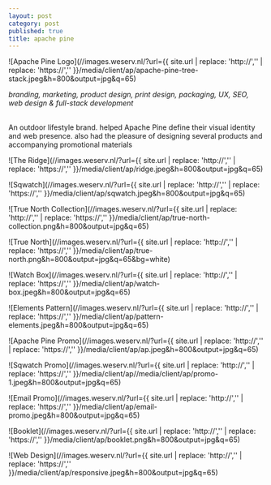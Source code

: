 ```yaml
---
layout: post
category: post
published: true
title: apache pine
---
```

![Apache Pine Logo](//images.weserv.nl/?url={{ site.url | replace: 'http://','' | replace: 'https://','' }}/media/client/ap/apache-pine-tree-stack.jpeg&h=800&output=jpg&q=65)
<!--more-->
<span class='date fr'>*branding, marketing, product design, print design, packaging, UX, SEO, web design & full-stack development*</span><br><br>
  
  
  
An outdoor lifestyle brand. helped Apache Pine define their visual identity and web presence. also had the pleasure of designing several products and accompanying promotional materials  
  
  
![The Ridge](//images.weserv.nl/?url={{ site.url | replace: 'http://','' | replace: 'https://','' }}/media/client/ap/ridge.jpeg&h=800&output=jpg&q=65)  
  
![Sqwatch](//images.weserv.nl/?url={{ site.url | replace: 'http://','' | replace: 'https://','' }}/media/client/ap/sqwatch.jpeg&h=800&output=jpg&q=65)  
  
![True North Collection](//images.weserv.nl/?url={{ site.url | replace: 'http://','' | replace: 'https://','' }}/media/client/ap/true-north-collection.png&h=800&output=jpg&q=65)  
  
![True North](//images.weserv.nl/?url={{ site.url | replace: 'http://','' | replace: 'https://','' }}/media/client/ap/true-north.png&h=800&output=jpg&q=65&bg=white)  
  
![Watch Box](//images.weserv.nl/?url={{ site.url | replace: 'http://','' | replace: 'https://','' }}/media/client/ap/watch-box.jpeg&h=800&output=jpg&q=65)  
  
![Elements Pattern](//images.weserv.nl/?url={{ site.url | replace: 'http://','' | replace: 'https://','' }}/media/client/ap/pattern-elements.jpeg&h=800&output=jpg&q=65) 
  
![Apache Pine Promo](//images.weserv.nl/?url={{ site.url | replace: 'http://','' | replace: 'https://','' }}/media/client/ap/ap.jpeg&h=800&output=jpg&q=65)  
  
![Sqwatch Promo](//images.weserv.nl/?url={{ site.url | replace: 'http://','' | replace: 'https://','' }}/media/client/ap//media/client/ap/promo-1.jpeg&h=800&output=jpg&q=65)  
  
![Email Promo](//images.weserv.nl/?url={{ site.url | replace: 'http://','' | replace: 'https://','' }}/media/client/ap/email-promo.jpeg&h=800&output=jpg&q=65)  
  
![Booklet](//images.weserv.nl/?url={{ site.url | replace: 'http://','' | replace: 'https://','' }}/media/client/ap/booklet.png&h=800&output=jpg&q=65)  
  
![Web Design](//images.weserv.nl/?url={{ site.url | replace: 'http://','' | replace: 'https://','' }}/media/client/ap/responsive.jpeg&h=800&output=jpg&q=65)